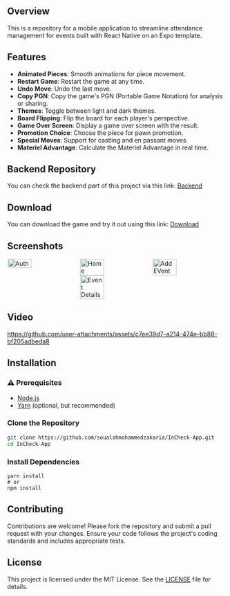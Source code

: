 ## Overview

This is a repository for a mobile application to streamline attendance management for events built with React Native on an Expo template.

## Features

- **Animated Pieces**: Smooth animations for piece movement.
- **Restart Game**: Restart the game at any time.
- **Undo Move**: Undo the last move.
- **Copy PGN**: Copy the game's PGN (Portable Game Notation) for analysis or sharing.
- **Themes**: Toggle between light and dark themes.
- **Board Flipping**: Flip the board for each player's perspective.
- **Game Over Screen**: Display a game over screen with the result.
- **Promotion Choice**: Choose the piece for pawn promotion.
- **Special Moves**: Support for castling and en passant moves.
- **Materiel Advantage**: Calculate the Materiel Advantage in real time.

## Backend Repository

You can check the backend part of this project via this link: [Backend](https://github.com/BoukaRayan/InCheck-Backend)

## Download

You can download the game and try it out using this link: [Download](https://bit.ly/incheck-app)

## Screenshots

<div style="display: flex; flex-wrap: wrap; justify-content: space-around;">
  <img src=".githubutils/auth.jpg" alt="Auth" width="33%"/>
  <img src=".githubutils/home.jpg" alt="Home" width="33%"/>
  <img src=".githubutils/add_event.jpg" alt="Add EVent" width="33%"/>
  <img src=".githubutils/event_details.jpg" alt="Event Details" width="33%"/>
</div>

## Video

https://github.com/user-attachments/assets/c7ee39d7-a214-474e-bb88-bf205adbeda8

## Installation

### ⚠️ Prerequisites

- [Node.js](https://nodejs.org/)
- [Yarn](https://yarnpkg.com/) (optional, but recommended)

### Clone the Repository

```bash
git clone https://github.com/soualahmohammedzakaria/InCheck-App.git
cd InCheck-App
```

### Install Dependencies

```
yarn install
# or
npm install
```

## Contributing

Contributions are welcome! Please fork the repository and submit a pull request with your changes. Ensure your code follows the project's coding standards and includes appropriate tests.

## License

This project is licensed under the MIT License. See the [LICENSE](LICENSE) file for details.
